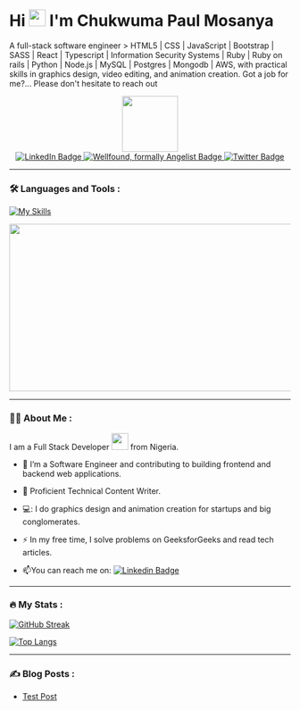 <h1>
  Hi
  <img src="https://media.giphy.com/media/hvRJCLFzcasrR4ia7z/giphy.gif" width="30px"/>
I'm Chukwuma Paul Mosanya
</h1>

 A full-stack software engineer > HTML5 | CSS | JavaScript | Bootstrap | SASS | React | Typescript | Information Security Systems | Ruby | Ruby on rails | Python | Node.js | MySQL | Postgres | Mongodb | AWS, with practical skills in graphics design, video editing, and animation creation. Got a job for me?... Please don't hesitate to reach out


<div id="header" align="center">
  <img src="https://media.giphy.com/media/M9gbBd9nbDrOTu1Mqx/giphy.gif" width="100"/>
</div>

<div id="header" align="center">
  <a href="https://www.linkedin.com/in/chukwuma-mosanya">
    <img src="https://img.shields.io/badge/LinkedIn-blue?style=for-the-badge&logo=linkedin&logoColor=white" alt="LinkedIn Badge"/>
  </a>
      <a href="([https://twitter.com/ChukwumaMosanya](https://angel.co/u/chukwuma-mosanya)">
    <img src="https://img.shields.io/badge/wellfound-red?style=for-the-badge&logo=wellfound&logoColor=white" alt="Wellfound, formally Angelist Badge"/>
  </a>
  <a href="(https://twitter.com/ChukwumaMosanya">
    <img src="https://img.shields.io/badge/Twitter-blue?style=for-the-badge&logo=twitter&logoColor=white" alt="Twitter Badge"/>
  </a>
 </div>
  
  <div id="badge" align="center">
    <img src="https://komarev.com/ghpvc/?username=blase147&style=flat-square&color=blue" alt=""/>
  </div>

---

### :hammer_and_wrench: Languages and Tools :
  
  [![My Skills](https://skillicons.dev/icons?i=html,css,bootstrap,react,redux,rails,ruby,postgres,nodejs,vscode,webpack,jest,git,aws,ai,blender,pr,ps,ae,arduino)](https://skillicons.dev)

  
<div align="center">
  <img src="https://media.giphy.com/media/dWesBcTLavkZuG35MI/giphy.gif" width="600" height="300"/>
</div>

---

### :man_technologist: About Me :
I am a Full Stack Developer <img src="https://media.giphy.com/media/WUlplcMpOCEmTGBtBW/giphy.gif" width="30"> from Nigeria.
- :telescope: I’m a Software Engineer and contributing to building frontend and backend web applications.

- :seedling: Proficient Technical Content Writer.

- 💻: I do graphics design and animation creation for startups and big conglomerates.

- :zap: In my free time, I solve problems on GeeksforGeeks and read tech articles.

- :mailbox:You can reach me on: [![Linkedin Badge](https://img.shields.io/badge/-Chukwuma-blue?style=flat&logo=Linkedin&logoColor=white)](https://www.linkedin.com/in/chukwuma-mosanya)

---

### :fire: My Stats :
[![GitHub Streak](http://github-readme-streak-stats.herokuapp.com?user=blase147&theme=dark&background=000000)](https://git.io/streak-stats)

[![Top Langs](https://github-readme-stats-git-masterrstaa-rickstaa.vercel.app/api/top-langs/?username=blase147&layout=compact&theme=vision-friendly-dark)](https://github.com/blase147/github-readme-stats)

---

### :writing_hand: Blog Posts :
<!-- BLOG-POST-LIST:START -->
- [Test Post](https://dev.to/itszed0/test-post-490g)
<!-- BLOG-POST-LIST:END -->
